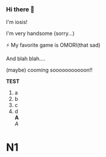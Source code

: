 ### Hi there 👋

<!--
**iosisKR/iosisKR** is a ✨ _special_ ✨ repository because its `README.md` (this file) appears on your GitHub profile.

Here are some ideas to get you started:

- 🔭 I’m currently working on ...
- 🌱 I’m currently learning ...
- 👯 I’m looking to collaborate on ...
- 🤔 I’m looking for help with ...
- 💬 Ask me about ...
- 📫 How to reach me: ...
- 😄 Pronouns: ...
- ⚡ Fun fact: ...
-->

I'm iosis!   
   
I'm very handsome (sorry...)
    
⚡ My favorite game is OMORI(that sad)

And blah blah....

(maybe) cooming sooooooooooon!!



__TEST__
1. a
2. b
3. c
4. d  
__A__   
_A_
# N1
